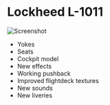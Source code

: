 Lockheed L-1011 
========================

![Screenshot](https://github.com/Hornet979/L1011/blob/master/L1011.png)
- Yokes
- Seats
- Cockpit model
- New effects
- Working pushback
- Improved flightdeck textures
- New sounds
- New liveries
